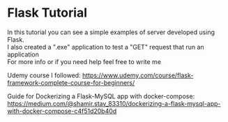 # Flask Tutorial
In this tutorial you can see a simple examples of server developed using Flask. \
I also created a ".exe" application to test a "GET" request that run an application \
For more info or if you need help feel free to write me

Udemy course I followed: https://www.udemy.com/course/flask-framework-complete-course-for-beginners/

Guide for Dockerizing a Flask-MySQL app with docker-compose: https://medium.com/@shamir.stav_83310/dockerizing-a-flask-mysql-app-with-docker-compose-c4f51d20b40d
